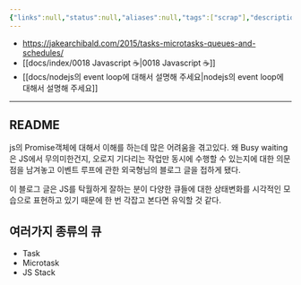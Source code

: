 ```yaml
---
{"links":null,"status":null,"aliases":null,"tags":["scrap"],"description":null,"title":"tasks, microtasks, queues and schedules {js} {TODO}","created":"2023-11-10T20:56:30","updated":"2024-12-31T23:19:43","dg-publish":true,"permalink":"/docs/tasks, microtasks, queues and schedules {js} {TODO}/","dgPassFrontmatter":true}
---
```


- <https://jakearchibald.com/2015/tasks-microtasks-queues-and-schedules/>
- [[docs/index/0018 Javascript ☕️\|0018 Javascript ☕️]]
- [[docs/nodejs의 event loop에 대해서 설명해 주세요\|nodejs의 event loop에 대해서 설명해 주세요]]
___

## README

js의 Promise객체에 대해서 이해를 하는데 많은 어려움을 겪고있다. 왜 Busy waiting은 JS에서 무의미한건지, 오로지 기다리는 작업만 동시에 수행할 수 있는지에 대한 의문점을 남겨놓고 이벤트 루프에 관한 외국형님의 블로그 글을 접하게 됐다.

이 블로그 글은 JS를 탁월하게 잘하는 분이 다양한 큐들에 대한 상태변화를 시각적인 모습으로 표현하고 있기 때문에 한 번 각잡고 본다면 유익할 것 같다.

## 여러가지 종류의 큐

- Task
- Microtask
- JS Stack
